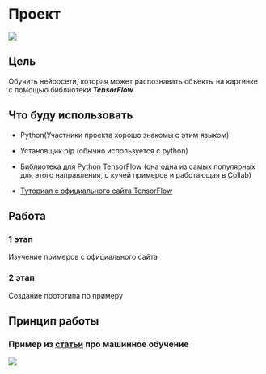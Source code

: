 # Проект
![](https://external-content.duckduckgo.com/iu/?u=https%3A%2F%2Fyabikupil.ru%2Ffiles%2Farticle%2F1588951284_2032_mini4.jpg&f=1&nofb=1)
## Цель
Обучить нейросети, которая может распознавать объекты на картинке с помощью библиотеки ***TensorFlow***

## Что буду использовать

- Python(Участники проекта хорошо знакомы с этим языком)

- Установщик pip (обычно используется с python)

- Библиотека для Python TensorFlow (она одна из самых популярных для этого направления, с кучей примеров и работающая в Collab)

- [Туториал с официального сайта TensorFlow](https://www.tensorflow.org/tutorials?hl=ru)

## Работа
### 1 этап
Изучение примеров с официального сайта
### 2 этап
Создание прототипа по примеру

## Принцип работы
### Пример из [статьи](https://vas3k.ru/blog/machine_learning/) про машинное обучение
![](https://i.vas3k.ru/7sc.jpg)
